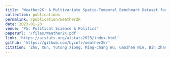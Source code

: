 ```yaml
---
title: "Weather2K: A Multivariate Spatio-Temporal Benchmark Dataset for Meteorological Forecasting Based on Real-Time Observation Data from Ground Weather Stations"
collection: publications
permalink: /publication/weather2k
date: 2023-01-20
venue: 'PS: Political Science & Politics'
paperurl: '/files/Weather2K.pdf'
link: 'https://aistats.org/aistats2023/index.html'
github: 'https://github.com/bycnfz/weather2k/'
citation: 'Zhu, Xun, Yutong Xiong, Ming-Chang Wu, Gaozhen Nie, Bin Zhang and Ziheng Yang. “Weather2K: A Multivariate Spatio-Temporal Benchmark Dataset for Meteorological Forecasting Based on Real-Time Observation Data from Ground Weather Stations.” (2023). arXiv:2302.10493'
---
```


